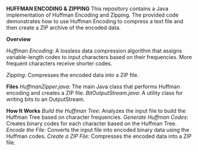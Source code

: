 **HUFFMAN ENCODING & ZIPPING** 
This repository contains a Java implementation of Huffman Encoding and Zipping. The provided code demonstrates how to use Huffman Encoding to compress a text file and then create a ZIP archive of the encoded data.

**Overview**

*Huffman Encoding*: A lossless data compression algorithm that assigns variable-length codes to input characters based on their frequencies. More frequent characters receive shorter codes.

*Zipping*: Compresses the encoded data into a ZIP file.

**Files**
*HuffmanZipper.java*: The main Java class that performs Huffman encoding and creates a ZIP file.
*BitOutputStream.java*: A utility class for writing bits to an OutputStream.

**How It Works**
*Build the Huffman Tree*: Analyzes the input file to build the Huffman Tree based on character frequencies.
*Generate Huffman Codes*: Creates binary codes for each character based on the Huffman Tree.
*Encode the File*: Converts the input file into encoded binary data using the Huffman codes.
*Create a ZIP File*: Compresses the encoded data into a ZIP file.
